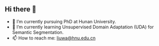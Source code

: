 ## Hi there 👋

<!--
**StuLiu/StuLiu** is a ✨ _special_ ✨ repository because its `README.md` (this file) appears on your GitHub profile.

Here are some ideas to get you started:
-->

- 🔭 I’m currently pursuing PhD at Hunan University.
- 🌱 I’m currently learning Unsupervised Domain Adaptation (UDA) for Semantic Segmentation.
- 📫 How to reach me: liuwa@hnu.edu.cn
